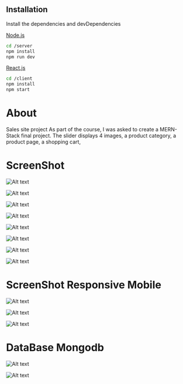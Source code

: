 ## Installation

Install the dependencies and devDependencies

[Node.js](https://nodejs.org/)

```sh
cd /server
npm install
npm run dev
```

[React.js](https://reactjs.org/)

```sh
cd /client
npm install
npm start
```

# About

Sales site project
As part of the course, I was asked to create a MERN-Stack final project.
The slider displays 4 images, a product category, a product page, a shopping cart,

# ScreenShot

![Alt text](/client/src/images/slider.png "Git checkbox")

![Alt text](/client/src/images/register.png "Git checkbox2")

![Alt text](/client/src/images/login.png "Git checkbox")

![Alt text](/client/src/images/categirys.png "Git checkbox")

![Alt text](/client/src/images/allProducts.png "Git checkbox")

![Alt text](/client/src/images/oneProducts.png "Git checkbox")

![Alt text](/client/src/images/allProductInCart.png "Git checkbox")

![Alt text](/client/src/images/createOrder.png "Git checkbox")

# ScreenShot Responsive Mobile

![Alt text](/client/src/images/responsiveCart.png "Git checkbox")

![Alt text](/client/src/images/responsiveCat.png "Git checkbox")

![Alt text](/client/src/images/responsiveProduct.png "Git checkbox")

# DataBase Mongodb

![Alt text](/client/src/images/userData.png "Git checkbox")

![Alt text](/client/src/images/allData.png "Git checkbox")


